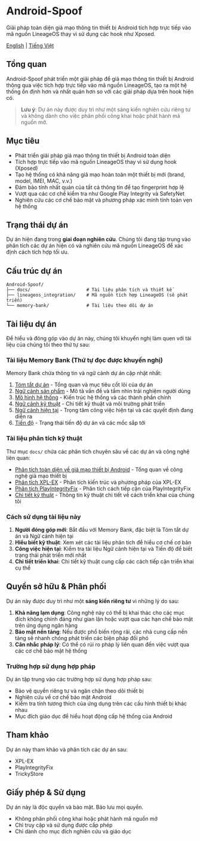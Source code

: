 # Android-Spoof

Giải pháp toàn diện giả mạo thông tin thiết bị Android tích hợp trực tiếp vào mã nguồn LineageOS thay vì sử dụng các hook như Xposed.

[English](README.md) | [Tiếng Việt](README_vi.md)

## Tổng quan

Android-Spoof phát triển một giải pháp để giả mạo thông tin thiết bị Android thông qua việc tích hợp trực tiếp vào mã nguồn LineageOS, tạo ra một hệ thống ổn định hơn và nhất quán hơn so với các giải pháp dựa trên hook hiện có.

> **Lưu ý**: Dự án này được duy trì như một sáng kiến nghiên cứu riêng tư và không dành cho việc phân phối công khai hoặc phát hành mã nguồn mở.

## Mục tiêu

- Phát triển giải pháp giả mạo thông tin thiết bị Android toàn diện
- Tích hợp trực tiếp vào mã nguồn LineageOS thay vì sử dụng hook (Xposed)
- Tạo hệ thống có khả năng giả mạo hoàn toàn một thiết bị mới (brand, model, IMEI, MAC, v.v.)
- Đảm bảo tính nhất quán của tất cả thông tin để tạo fingerprint hợp lệ
- Vượt qua các cơ chế kiểm tra như Google Play Integrity và SafetyNet
- Nghiên cứu các cơ chế bảo mật và phương pháp xác minh tính toàn vẹn hệ thống

## Trạng thái dự án

Dự án hiện đang trong **giai đoạn nghiên cứu**. Chúng tôi đang tập trung vào phân tích các dự án hiện có và nghiên cứu mã nguồn LineageOS để xác định cách tích hợp tối ưu.

## Cấu trúc dự án

```
Android-Spoof/
├── docs/                     # Tài liệu phân tích và thiết kế
├── lineageos_integration/    # Mã nguồn tích hợp LineageOS (sẽ phát triển)
└── memory-bank/              # Tài liệu theo dõi dự án
```

## Tài liệu dự án

Để hiểu và đóng góp vào dự án này, chúng tôi khuyến nghị làm quen với tài liệu của chúng tôi theo thứ tự sau:

### Tài liệu Memory Bank (Thứ tự đọc được khuyến nghị)
Memory Bank chứa thông tin và ngữ cảnh dự án cập nhật nhất:

1. [Tóm tắt dự án](memory-bank/projectbrief.md) - Tổng quan và mục tiêu cốt lõi của dự án
2. [Ngữ cảnh sản phẩm](memory-bank/productContext.md) - Mô tả vấn đề và tầm nhìn trải nghiệm người dùng
3. [Mô hình hệ thống](memory-bank/systemPatterns.md) - Kiến trúc hệ thống và các thành phần chính
4. [Ngữ cảnh kỹ thuật](memory-bank/techContext.md) - Chi tiết kỹ thuật và môi trường phát triển
5. [Ngữ cảnh hiện tại](memory-bank/activeContext.md) - Trọng tâm công việc hiện tại và các quyết định đang diễn ra
6. [Tiến độ](memory-bank/progress.md) - Trạng thái tiến độ dự án và các mốc sắp tới

### Tài liệu phân tích kỹ thuật

Thư mục `docs/` chứa các phân tích chuyên sâu về các dự án và công nghệ liên quan:

- [Phân tích toàn diện về giả mạo thiết bị Android](docs/android_device_spoofing_comprehensive_analysis_vi.md) - Tổng quan về công nghệ giả mạo thiết bị
- [Phân tích XPL-EX](docs/XPL-EX_Analysis_vi.md) - Phân tích kiến trúc và phương pháp của XPL-EX
- [Phân tích PlayIntegrityFix](docs/PlayIntegrityFix_Analysis_vi.md) - Phân tích cách tiếp cận của PlayIntegrityFix
- [Chi tiết kỹ thuật](docs/technical_details_vi.md) - Thông tin kỹ thuật chi tiết về cách triển khai của chúng tôi

### Cách sử dụng tài liệu này

1. **Người đóng góp mới**: Bắt đầu với Memory Bank, đặc biệt là Tóm tắt dự án và Ngữ cảnh hiện tại
2. **Hiểu biết kỹ thuật**: Xem xét các tài liệu phân tích để hiểu cơ chế cơ bản
3. **Công việc hiện tại**: Kiểm tra tài liệu Ngữ cảnh hiện tại và Tiến độ để biết trạng thái phát triển mới nhất
4. **Chi tiết triển khai**: Chi tiết kỹ thuật cung cấp các cách tiếp cận triển khai cụ thể

## Quyền sở hữu & Phân phối

Dự án này được duy trì như một **sáng kiến riêng tư** vì những lý do sau:

1. **Khả năng lạm dụng**: Công nghệ này có thể bị khai thác cho các mục đích không chính đáng như gian lận hoặc vượt qua các hạn chế bảo mật trên ứng dụng ngân hàng
2. **Bảo mật nền tảng**: Nếu được phổ biến rộng rãi, các nhà cung cấp nền tảng sẽ nhanh chóng phát triển các biện pháp đối phó
3. **Cân nhắc pháp lý**: Có thể có rủi ro pháp lý liên quan đến việc vượt qua các cơ chế bảo mật hệ thống

### Trường hợp sử dụng hợp pháp

Dự án tập trung vào các trường hợp sử dụng hợp pháp sau:
- Bảo vệ quyền riêng tư và ngăn chặn theo dõi thiết bị
- Nghiên cứu về cơ chế bảo mật Android
- Kiểm tra tính tương thích của ứng dụng trên các cấu hình thiết bị khác nhau
- Mục đích giáo dục để hiểu hoạt động cấp hệ thống của Android

## Tham khảo

Dự án này tham khảo và phân tích các dự án sau:
- XPL-EX
- PlayIntegrityFix
- TrickyStore

## Giấy phép & Sử dụng

Dự án này là độc quyền và bảo mật. Bảo lưu mọi quyền.
- Không phân phối công khai hoặc phát hành mã nguồn mở
- Chỉ truy cập và sử dụng được cấp phép
- Chỉ dành cho mục đích nghiên cứu và giáo dục 